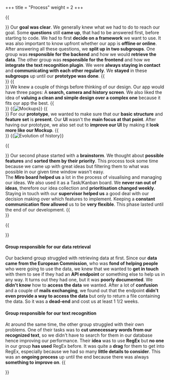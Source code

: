 +++
title = "Process"
weight = 2
+++


{{<section title="First steps">}}
Our **goal was clear**. We generally knew what we had to do to reach our goal. 
Some **questions** still **came up**, that had to be answered first, before starting to code. 
We had to first **decide on a framework** we want to use. 
It was also important to know upfront whether our app is **offline or online**.
After answering all these questions, we **split up in two subgroups**. One group was **responsible for the backend** and how we would **retrieve the data**. 
The other group was **responsible for the frontend** and how we **integrate the text recognition plugin**. 
We were **always staying in contact** and **communicating with each other regularly**.
We **stayed** in these **subgroups** up until our **prototype was done**.
{{</section>}}
{{<section title="Mockups">}}
We knew a couple of things before thinking of our design. Our app would have three pages: A **search, camera and history screen**. We also liked the idea of **valuing a clean and simple design over a complex one** because it fits our app the best.
{{</section>}}
{{<image src="mockups_triple.png" alt="Mockups">}}
{{<section title="Evolution of our design">}}
For our **prototype**, we wanted to make sure that our **basic structure** and **feature set** is **present**. Our **UI** wasn't the **main focus at that point**. After having our prototype, we also set out to **improve our UI** by making it **look more like our Mockup**.
{{</section>}}
{{<image src="evolution_of_history.png" alt="Evolution of history" caption="Evolution of our history screen">}}

{{<section title="Second phase">}}
Our second phase started with a **brainstorm**. 
We thought about **possible features** and **sorted them by their priority**.
This process took some time because we came up with great ideas but filtering them to what was possible in our given time window wasn't easy.  
The **Miro board helped us** a lot in the process of visualising and managing our ideas. 
We also used it as a Task/Kanban board. 
We **never ran out of ideas**, therefore our idea collection and **prioritisation changed weekly**.
Staying in touch with our **supervisor helped us** a good deal with our decision making over which features to implement.
Keeping a **constant communication flow allowed** us to be **very flexible**.
This phase lasted until the end of our development.
{{</section>}}

{{<section title="Obstacles">}}
#### Group responsible for our data retrieval

Our backend group struggled with retrieving data at first. 
Since our **data came from the European Commission**, who was **fond of helping people** who were going to use the data, we knew that we wanted to **get in touch** with them to see if they had an **API endpoint** or something else to help us in any way. 
It turns out they had one, but it was **poorly documented**. 
We **didn't know** how to **access the data** we wanted. 
After a lot of **confusion** and a couple of **mails exchanging**, we found out that the endpoint **didn't even provide a way to access the data** but only to return a file containing the data.
So it was a **dead-end** and cost us at least 1 1/2 weeks.

#### Group responsible for our text recognition

At around the same time, the other group struggled with their own problems. 
One of their tasks was to **cut unnecessary words from our recognized text**, so we didn't have to search for them in our database hence improving our performance. 
Their **idea** was to use **RegEx** but **no one** in our group **has used** RegEx before. 
It was quite a **drag** for them to get into RegEx, especially because we had so many **little details to consider**. 
This was an **ongoing process** up until the end because there was always **something to improve on**.
{{</section>}}
